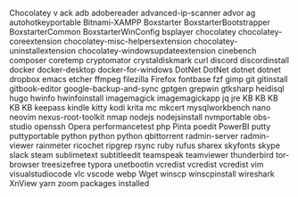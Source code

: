 Chocolatey v
ack 
adb 
adobereader 
advanced-ip-scanner 
advor 
ag 
autohotkeyportable 
Bitnami-XAMPP 
Boxstarter 
BoxstarterBootstrapper 
BoxstarterCommon 
BoxstarterWinConfig 
bsplayer 
chocolatey 
chocolatey-coreextension 
chocolatey-misc-helpersextension 
chocolatey-uninstallextension 
chocolatey-windowsupdateextension 
cinebench 
composer 
coretemp 
cryptomator 
crystaldiskmark 
curl 
discord 
discordinstall 
docker 
docker-desktop 
docker-for-windows 
DotNet 
DotNet 
dotnet 
dotnet 
dropbox 
emacs 
etcher 
ffmpeg 
filezilla 
Firefox 
fontbase 
fzf 
gimp 
git 
gitinstall 
gitbook-editor 
google-backup-and-sync 
gptgen 
grepwin 
gtksharp 
heidisql 
hugo 
hwinfo 
hwinfoinstall 
imagemagick 
imagemagickapp 
jq 
jre 
KB 
KB 
KB 
KB 
KB 
keepass 
kindle 
kitty 
kodi 
krita 
mc 
mkcert 
mysqlworkbench 
nano 
neovim 
nexus-root-toolkit 
nmap 
nodejs 
nodejsinstall 
nvmportable 
obs-studio 
openssh 
Opera 
performancetest 
php 
Pinta 
poedit 
PowerBI 
putty 
puttyportable 
python 
python 
python 
qbittorrent 
radmin-server 
radmin-viewer 
rainmeter 
ricochet 
ripgrep 
rsync 
ruby 
rufus 
sharex 
skyfonts 
skype 
slack 
steam 
sublimetext 
subtitleedit 
teamspeak 
teamviewer 
thunderbird 
tor-browser 
treesizefree 
typora 
unetbootin 
vcredist 
vcredist 
vcredist 
vim 
visualstudiocode 
vlc 
vscode 
webp 
Wget 
winscp 
winscpinstall 
wireshark 
XnView 
yarn 
zoom 
 packages installed
